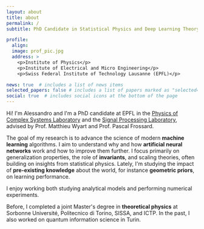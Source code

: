 ```yaml
---
layout: about
title: about
permalink: /
subtitle: PhD Candidate in Statistical Physics and Deep Learning Theory

profile:
  align:
  image: prof_pic.jpg
  address: >
    <p>Institute of Physics</p>
    <p>Institute of Electrical and Micro Engineering</p>
    <p>Swiss Federal Institute of Technology Lausanne (EPFL)</p>

news: true  # includes a list of news items
selected_papers: false # includes a list of papers marked as "selected={true}"
social: true  # includes social icons at the bottom of the page
---
```


Hi! I'm Alessandro and I'm a PhD candidate at EPFL in the [Physics of Complex Systems Laboratory](https://www.epfl.ch/labs/pcsl/) and the [Signal Processing Laboratory](https://www.epfl.ch/labs/lts4/), advised by Prof. Matthieu Wyart and Prof. Pascal Frossard.

The goal of my research is to advance the science of modern **machine learning** algorithms. I aim to understand why and how **artificial neural networks** work and how to improve them further. I focus primarily on generalization properties, the role of **invariants**, and scaling theories, often building on insights from statistical physics. Lately, I'm studying the impact of **pre-existing knowledge** about the world, for instance **geometric priors**, on learning performance.

I enjoy working both studying analytical models and performing numerical experiments.

Before, I completed a joint Master's degree in **theoretical physics** at Sorbonne Université, Politecnico di Torino, SISSA, and ICTP. In the past, I also worked on quantum information science in Turin.
